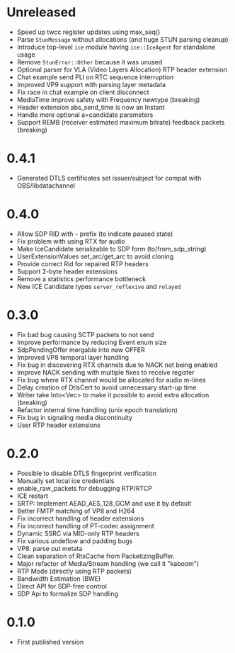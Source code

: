# Unreleased
  * Speed up twcc register updates using max_seq()
  * Parse `StunMessage` without allocations (and huge STUN parsing cleanup)
  * Introduce top-level `ice` module having `ice::IceAgent` for standalone usage
  * Remove `StunError::Other` because it was unused
  * Optional parser for VLA (Video Layers Allocation) RTP header extension
  * Chat example send PLI on RTC sequence interruption
  * Improved VP9 support with parsing layer metadata
  * Fix race in chat example on client disconnect
  * MediaTime improve safety with Frequency newtype (breaking)
  * Header extension abs_send_time is now an Instant
  * Handle more optional a=candidate parameters
  * Support REMB (receiver estimated maximum bitrate) feedback packets (breaking)

# 0.4.1
  * Generated DTLS certificates set issuer/subject for compat with OBS/libdatachannel

# 0.4.0
  * Allow SDP RID with `~` prefix (to indicate paused state)
  * Fix problem with using RTX for audio
  * Make IceCandidate serializable to SDP form (to/from_sdp_string)
  * UserExtensionValues set_arc/get_arc to avoid cloning
  * Provide correct Rid for repaired RTP headers
  * Support 2-byte header extensions
  * Remove a statistics performance bottleneck
  * New ICE Candidate types `server_reflexive` and `relayed`

# 0.3.0
  * Fix bad bug causing SCTP packets to not send
  * Improve performance by reducing Event enum size
  * SdpPendingOffer mergable into new OFFER
  * Improved VP8 temporal layer handling
  * Fix bug in discovering RTX channels due to NACK not being enabled
  * Improve NACK sending with multiple fixes to receive register
  * Fix bug where RTX channel would be allocated for audio m-lines
  * Delay creation of DtlsCert to avoid unnecessary start-up time
  * Writer take Into<Vec<u8>> to make it possible to avoid extra allocation (breaking)
  * Refactor internal time handling (unix epoch translation)
  * Fix bug in signaling media discontinuity
  * User RTP header extensions

# 0.2.0
  * Possible to disable DTLS fingerprint verification
  * Manually set local ice credentials
  * enable_raw_packets for debugging RTP/RTCP
  * ICE restart
  * SRTP: Implement AEAD_AES_128_GCM and use it by default
  * Better FMTP matching of VP8 and H264
  * Fix incorrect handling of header extensions
  * Fix incorrect handling of PT-codec assignment
  * Dynamic SSRC via MID-only RTP headers
  * Fix various undeflow and padding bugs
  * VP8: parse out metata
  * Clean separation of RtxCache from PacketizingBuffer.
  * Major refactor of Media/Stream handling (we call it "kaboom")
  * RTP Mode (directly using RTP packets)
  * Bandwidth Estimation (BWE)
  * Direct API for SDP-free control    
  * SDP Api to formalize SDP handling

# 0.1.0
  * First published version
